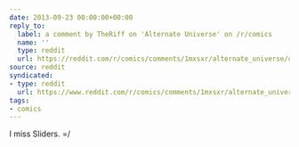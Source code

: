 ```yaml
---
date: 2013-09-23 00:00:00+00:00
reply_to:
  label: a comment by TheRiff on 'Alternate Universe' on /r/comics
  name: ''
  type: reddit
  url: https://reddit.com/r/comics/comments/1mxsxr/alternate_universe/ccdp5bz/
source: reddit
syndicated:
- type: reddit
  url: https://www.reddit.com/r/comics/comments/1mxsxr/alternate_universe/ccdrze8/
tags:
- comics
---
```


I miss Sliders. =/